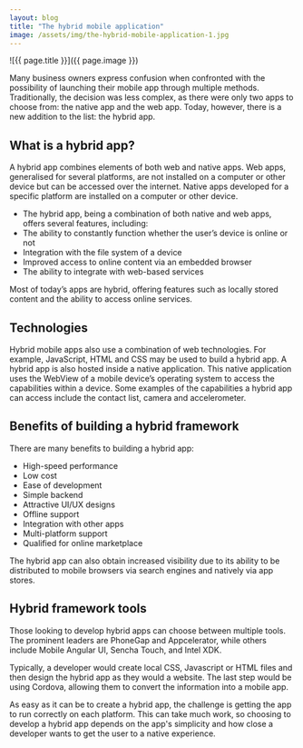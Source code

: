 ```yaml
---
layout: blog
title: "The hybrid mobile application"
image: /assets/img/the-hybrid-mobile-application-1.jpg
---
```

![{{ page.title }}]({{ page.image }})

Many business owners express confusion when confronted with the possibility of launching their mobile app through multiple methods. Traditionally, the decision was less complex, as there were only two apps to choose from: the native app and the web app. Today, however, there is a new addition to the list: the hybrid app.

## What is a hybrid app?
A hybrid app combines elements of both web and native apps. Web apps, generalised for several platforms, are not installed on a computer or other device but can be accessed over the internet. Native apps developed for a specific platform are installed on a computer or other device.

- The hybrid app, being a combination of both native and web apps, offers several features, including:
- The ability to constantly function whether the user’s device is online or not
- Integration with the file system of a device
- Improved access to online content via an embedded browser
- The ability to integrate with web-based services
  
Most of today’s apps are hybrid, offering features such as locally stored content and the ability to access online services.

## Technologies
Hybrid mobile apps also use a combination of web technologies. For example, JavaScript, HTML and CSS may be used to build a hybrid app. A hybrid app is also hosted inside a native application. This native application uses the WebView of a mobile device’s operating system to access the capabilities within a device. Some examples of the capabilities a hybrid app can access include the contact list, camera and accelerometer.

## Benefits of building a hybrid framework
There are many benefits to building a hybrid app:

- High-speed performance
- Low cost
- Ease of development
- Simple backend
- Attractive UI/UX designs
- Offline support
- Integration with other apps
- Multi-platform support
- Qualified for online marketplace
  
The hybrid app can also obtain increased visibility due to its ability to be distributed to mobile browsers via search engines and natively via app stores.

## Hybrid framework tools
Those looking to develop hybrid apps can choose between multiple tools. The prominent leaders are PhoneGap and Appcelerator, while others include Mobile Angular UI, Sencha Touch, and Intel XDK.

Typically, a developer would create local CSS, Javascript or HTML files and then design the hybrid app as they would a website. The last step would be using Cordova, allowing them to convert the information into a mobile app.

As easy as it can be to create a hybrid app, the challenge is getting the app to run correctly on each platform. This can take much work, so choosing to develop a hybrid app depends on the app's simplicity and how close a developer wants to get the user to a native experience.

